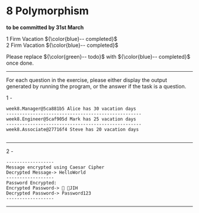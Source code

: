 # 8 Polymorphism

**to be committed by 31st March**

1 Firm Vacation   ${\color{blue}-- completed}$\
2 Firm Vacation               ${\color{blue}-- completed}$

Please replace ${\color{green}-- todo}$ with ${\color{blue}-- completed}$ once done.

---

For each question in the exercise, please either display the output generated by running the program, or the answer if the task is a question.

1 -
````
week8.Manager@5ca881b5 Alice has 30 vacation days
---------------------------------------------------
week8.Engineer@5caf905d Mark has 25 vacation days
---------------------------------------------------
week8.Associate@27716f4 Steve has 20 vacation days


````

---

2 -
```
------------------
Message encrypted using Caesar Cipher
Decrypted Message-> HelloWorld
------------------
Password Encrypted:
Encrypted Password-> 	JIH
Decrypted Password-> Password123
------------------

```

---
